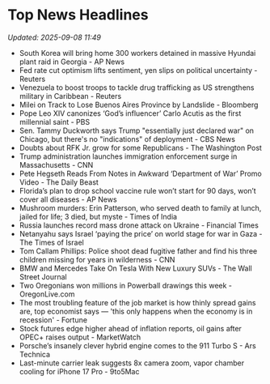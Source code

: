 # Top News Headlines

_Updated: 2025-09-08 11:49_

- South Korea will bring home 300 workers detained in massive Hyundai plant raid in Georgia - AP News
- Fed rate cut optimism lifts sentiment, yen slips on political uncertainty - Reuters
- Venezuela to boost troops to tackle drug trafficking as US strengthens military in Caribbean - Reuters
- Milei on Track to Lose Buenos Aires Province by Landslide - Bloomberg
- Pope Leo XIV canonizes ‘God’s influencer’ Carlo Acutis as the first millennial saint - PBS
- Sen. Tammy Duckworth says Trump "essentially just declared war" on Chicago, but there's no "indications" of deployment - CBS News
- Doubts about RFK Jr. grow for some Republicans - The Washington Post
- Trump administration launches immigration enforcement surge in Massachusetts - CNN
- Pete Hegseth Reads From Notes in Awkward ‘Department of War’ Promo Video - The Daily Beast
- Florida’s plan to drop school vaccine rule won’t start for 90 days, won’t cover all diseases - AP News
- Mushroom murders: Erin Patterson, who served death to family at lunch, jailed for life; 3 died, but myste - Times of India
- Russia launches record mass drone attack on Ukraine - Financial Times
- Netanyahu says Israel ‘paying the price’ on world stage for war in Gaza - The Times of Israel
- Tom Callam Phillips: Police shoot dead fugitive father and find his three children missing for years in wilderness - CNN
- BMW and Mercedes Take On Tesla With New Luxury SUVs - The Wall Street Journal
- Two Oregonians won millions in Powerball drawings this week - OregonLive.com
- The most troubling feature of the job market is how thinly spread gains are, top economist says — 'this only happens when the economy is in recession' - Fortune
- Stock futures edge higher ahead of inflation reports, oil gains after OPEC+ raises output - MarketWatch
- Porsche’s insanely clever hybrid engine comes to the 911 Turbo S - Ars Technica
- Last-minute carrier leak suggests 8x camera zoom, vapor chamber cooling for iPhone 17 Pro - 9to5Mac